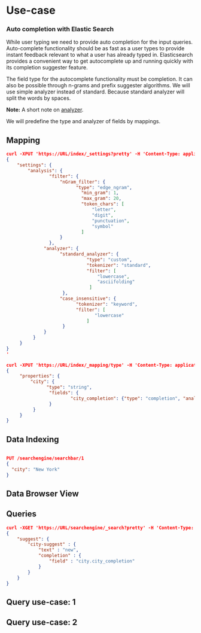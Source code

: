 # Use-case

### Auto completion with Elastic Search

While user typing we need to provide auto completion for the input queries. Auto-complete functionality should be as fast as a user types to provide instant feedback relevant to what a user has already typed in.  Elasticsearch provides a convenient way to get autocomplete up and running quickly with its completion suggester feature. 

The field type for the autocomplete functionality must be completion. It can also be possible through n-grams and prefix suggester algorithms. We will use simple analyzer instead of standard. Because standard analyzer will split the words by spaces.

**Note:** A short note on [analyzer](https://www.elastic.co/blog/found-text-analysis-part-1).

We will predefine the type and  analyzer of fields by mappings.

## Mapping

```json
curl -XPUT 'https://URL/index/_settings?pretty' -H 'Content-Type: application/json' -d'
{
	"settings": {
  		"analysis": {
    			"filter": {
      				"nGram_filter": {
        				  "type": "edge_ngram",
					        "min_gram": 1,
                  			"max_gram": 20,
                		    "token_chars": [
                    		  	"letter",
                    		  	"digit",
                  		      	"punctuation",
                   		      	"symbol"
                   			]
              		}
          		},
  			  "analyzer": {
      				"standard_analyzer": {
					          "type": "custom",
					          "tokenizer": "standard",
					          "filter": [
					  	          "lowercase",
					  	          "asciifolding"
					           ]
      				 },
       				"case_insensitive": {
          				  "tokenizer": "keyword",
           				  "filter": [
               					 "lowercase"
            				  ]             
        			 }   
   			  }
 		  }
	 }
}
'
```
```json
curl -XPUT 'https://URL/index/_mapping/type' -H 'Content-Type: application/json' -d'
{
     "properties": {
         "city": {
               "type": "string",
                "fields": {
            			"city_completion": {"type": "completion", "analyzer": "simple" , "search_analyzer": "simple", "payloads": false}
                }
          }
     }
}
```

## Data Indexing
```json

PUT /searchengine/searchbar/1
{
  "city": "New York"
}

```

## Data Browser View

## Queries
```json
curl -XGET 'https://URL/searchengine/_search?pretty' -H 'Content-Type: application/json' -d'
{
    "suggest": {
        "city-suggest" : {
            "text" : "new",
            "completion" : {
                "field" : "city.city_completion"
            }
        }
    }
}
```
## Query use-case: 1

## Query use-case: 2

